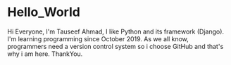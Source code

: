 # Hello_World

Hi Everyone,
I'm Tauseef Ahmad, I like Python and its framework (Django).
I'm learning programming since October 2019. As we all know, programmers need a version control system
so i choose GitHub and that's why i am here. ThankYou.
